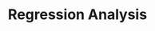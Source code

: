 ---
word: "true"

title: "Regression Analysis"

categories: ['']

tags: ['Regression', 'Analysis']

arwords: 'تحليل الانحدار'

arexps: []

enwords: ['Regression Analysis']

enexps: []

arlexicons: 'ح'

enlexicons: 'R'

authors: ['Ruqayya Roshdy']

translators: ['X']

citations: 'تطبيقات أساسية في المعالجة الآلية للغة العربية'

sources: 'مركز الملك عبدالله بن عبدالعزيز الدولي لخدمة اللغة العربية'

slug: ""
---